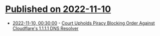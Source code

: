 # [Published on 2022-11-10](index.md)

* [2022-11-10, 00:30:00](https://yro.slashdot.org/story/22/11/09/2320228/court-upholds-piracy-blocking-order-against-cloudflares-1111-dns-resolver?utm_source=rss1.0mainlinkanon&utm_medium=feed) - [Court Upholds Piracy Blocking Order Against Cloudflare's 1.1.1.1 DNS Resolver](https://yro.slashdot.org/story/22/11/09/2320228/court-upholds-piracy-blocking-order-against-cloudflares-1111-dns-resolver?utm_source=rss1.0mainlinkanon&utm_medium=feed)
